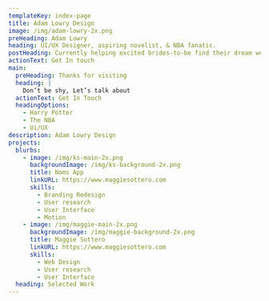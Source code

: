 ```yaml
---
templateKey: index-page
title: Adam Lowry Design
image: /img/adam-lowry-2x.png
preHeading: Adam Lowry
heading: UI/UX Designer, aspiring novelist, & NBA fanatic.
postHeading: Currently helping excited brides-to-be find their dream wedding dress.
actionText: Get In touch
main:
  preHeading: Thanks for visiting
  heading: |
    Don’t be shy, Let’s talk about
  actionText: Get In Touch
  headingOptions:
    - Harry Potter
    - The NBA
    - Ui/UX
description: Adam Lowry Design
projects:
  blurbs:
    - image: /img/ks-main-2x.png
      backgroundImage: /img/ks-background-2x.png
      title: Noms App
      linkURL: https://www.maggiesottero.com
      skills:
        - Branding Redesign
        - User research
        - User Interface
        - Motion
    - image: /img/maggie-main-2x.png
      backgroundImage: /img/maggie-background-2x.png
      title: Maggie Sottero
      linkURL: https://www.maggiesottero.com
      skills:
        - Web Design
        - User research
        - User Interface
  heading: Selected Work
---
```

